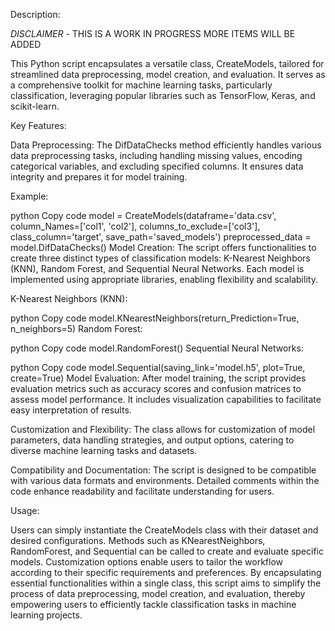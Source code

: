 Description:

*DISCLAIMER* - THIS IS A WORK IN PROGRESS MORE ITEMS WILL BE ADDED 

This Python script encapsulates a versatile class, CreateModels, tailored for streamlined data preprocessing, model creation, and evaluation. It serves as a comprehensive toolkit for machine learning tasks, particularly classification, leveraging popular libraries such as TensorFlow, Keras, and scikit-learn.

Key Features:

Data Preprocessing: The DifDataChecks method efficiently handles various data preprocessing tasks, including handling missing values, encoding categorical variables, and excluding specified columns. It ensures data integrity and prepares it for model training.

Example:

python
Copy code
model = CreateModels(dataframe='data.csv', column_Names=['col1', 'col2'], columns_to_exclude=['col3'], class_column='target', save_path='saved_models')
preprocessed_data = model.DifDataChecks()
Model Creation: The script offers functionalities to create three distinct types of classification models: K-Nearest Neighbors (KNN), Random Forest, and Sequential Neural Networks. Each model is implemented using appropriate libraries, enabling flexibility and scalability.

K-Nearest Neighbors (KNN):

python
Copy code
model.KNearestNeighbors(return_Prediction=True, n_neighbors=5)
Random Forest:

python
Copy code
model.RandomForest()
Sequential Neural Networks:

python
Copy code
model.Sequential(saving_link='model.h5', plot=True, create=True)
Model Evaluation: After model training, the script provides evaluation metrics such as accuracy scores and confusion matrices to assess model performance. It includes visualization capabilities to facilitate easy interpretation of results.

Customization and Flexibility: The class allows for customization of model parameters, data handling strategies, and output options, catering to diverse machine learning tasks and datasets.

Compatibility and Documentation: The script is designed to be compatible with various data formats and environments. Detailed comments within the code enhance readability and facilitate understanding for users.

Usage:

Users can simply instantiate the CreateModels class with their dataset and desired configurations.
Methods such as KNearestNeighbors, RandomForest, and Sequential can be called to create and evaluate specific models.
Customization options enable users to tailor the workflow according to their specific requirements and preferences.
By encapsulating essential functionalities within a single class, this script aims to simplify the process of data preprocessing, model creation, and evaluation, thereby empowering users to efficiently tackle classification tasks in machine learning projects.

